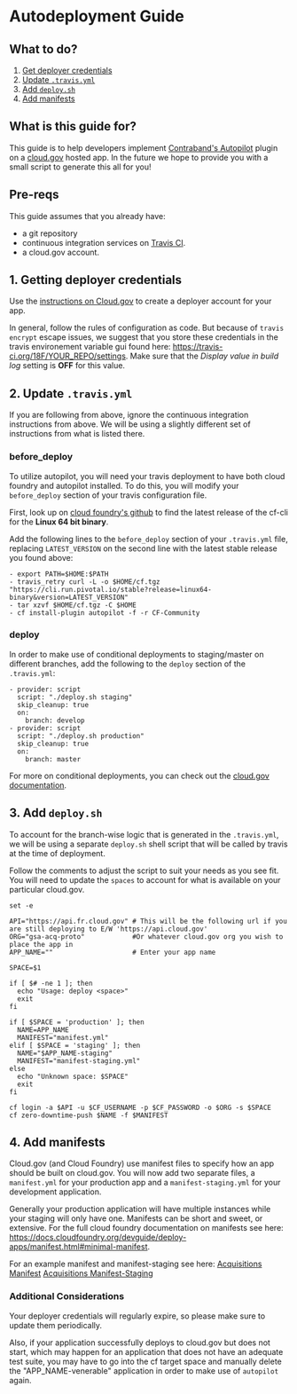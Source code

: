 # Autodeployment Guide
## What to do?
1. [Get deployer credentials](https://github.com/18F/development-guide/tree/add-autopilot/adding-autodeployment#1-getting-deployer-credentials)
2. [Update `.travis.yml`](https://github.com/18F/development-guide/tree/add-autopilot/adding-autodeployment#2-update-travisyml)
3. [Add `deploy.sh`](https://github.com/18F/development-guide/tree/add-autopilot/adding-autodeployment#3-add-deploysh)
4. [Add manifests](https://github.com/18F/development-guide/tree/add-autopilot/adding-autodeployment#4-add-manifests)

## What is this  guide for?
This guide is to help developers implement [Contraband's Autopilot](https://github.com/contraband/autopilot) plugin on a [cloud.gov](https://cloud.gov/) hosted app. In the future we hope to provide you with a small script to generate this all for you!

## Pre-reqs
This guide assumes that you already have:
- a git repository
- continuous integration services on [Travis CI](https://travis-ci.org/).
- a cloud.gov account.

## 1. Getting deployer credentials
Use the [instructions on Cloud.gov](https://cloud.gov/docs/apps/continuous-deployment/#provisioning-deployment-credentials) to create a deployer account for your app.

In general, follow the rules of configuration as code. But because of `travis encrypt` escape issues, we suggest that you store these credentials in the travis environement variable gui found here: https://travis-ci.org/18F/YOUR_REPO/settings. Make sure that the *Display value in build log* setting is **OFF** for this value.

## 2. Update `.travis.yml`
If you are following from above, ignore the continuous integration instructions from above. We will be using a slightly different set of instructions from what is listed there.

### before_deploy
To utilize autopilot, you will need your travis deployment to have both cloud foundry and autopilot installed. To do this, you will modify your `before_deploy` section of your travis configuration file.

First, look up on [cloud foundry's github](https://github.com/cloudfoundry/cli/releases) to find the latest release of the cf-cli for the **Linux 64 bit binary**.

Add the following lines to the `before_deploy` section of your `.travis.yml` file, replacing `LATEST_VERSION` on the second line with the latest stable release you found above:
```
- export PATH=$HOME:$PATH
- travis_retry curl -L -o $HOME/cf.tgz "https://cli.run.pivotal.io/stable?release=linux64-binary&version=LATEST_VERSION"
- tar xzvf $HOME/cf.tgz -C $HOME
- cf install-plugin autopilot -f -r CF-Community
```

### deploy
In order to make use of conditional deployments to staging/master on different branches, add the following to the `deploy` section of the `.travis.yml`:
```
- provider: script
  script: "./deploy.sh staging"
  skip_cleanup: true
  on:
    branch: develop
- provider: script
  script: "./deploy.sh production"
  skip_cleanup: true
  on:
    branch: master
```
For more on conditional deployments, you can check out the [cloud.gov documentation](https://cloud.gov/docs/apps/continuous-deployment/#using-conditional-deployments).

## 3. Add `deploy.sh`
To account for the branch-wise logic that is generated in the `.travis.yml`, we will be using a separate `deploy.sh` shell script that will be called by travis at the time of deployment.

Follow the comments to adjust the script to suit your needs as you see fit. You will need to update the `spaces` to account for what is available on your particular cloud.gov.

```
set -e

API="https://api.fr.cloud.gov" # This will be the following url if you are still deploying to E/W 'https://api.cloud.gov'
ORG="gsa-acq-proto"            #Or whatever cloud.gov org you wish to place the app in
APP_NAME=""                    # Enter your app name

SPACE=$1

if [ $# -ne 1 ]; then
  echo "Usage: deploy <space>"
  exit
fi

if [ $SPACE = 'production' ]; then
  NAME=APP_NAME
  MANIFEST="manifest.yml"
elif [ $SPACE = 'staging' ]; then
  NAME="$APP_NAME-staging"
  MANIFEST="manifest-staging.yml"
else
  echo "Unknown space: $SPACE"
  exit
fi

cf login -a $API -u $CF_USERNAME -p $CF_PASSWORD -o $ORG -s $SPACE
cf zero-downtime-push $NAME -f $MANIFEST
```

## 4. Add manifests
Cloud.gov (and Cloud Foundry) use manifest files to specify how an app should be built on cloud.gov. You will now add two separate files, a `manifest.yml` for your production app and a `manifest-staging.yml` for your development application.

Generally your production application will have multiple instances while your staging will only have one. Manifests can be short and sweet, or extensive. For the full cloud foundry documentation on manifests see here: https://docs.cloudfoundry.org/devguide/deploy-apps/manifest.html#minimal-manifest.

For an example manifest and manifest-staging see here:
[Acquisitions Manifest](https://github.com/18F/acquisitions.18f.gov/blob/develop/manifest.yml)
[Acquisitions Manifest-Staging](https://github.com/18F/acquisitions.18f.gov/blob/develop/manifest-staging.yml)

### Additional Considerations
Your deployer credentials will regularly expire, so please make sure to update them periodically.

Also, if your application successfully deploys to cloud.gov but does not start, which may happen for an application that does not have an adequate test suite, you may have to go into the cf target space and manually delete the "APP_NAME-venerable" application in order to make use of `autopilot` again.
